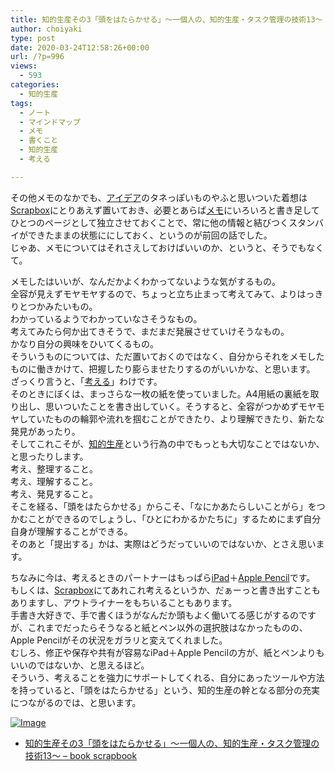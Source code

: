 ```yaml
---
title: 知的生産その3「頭をはたらかせる」〜一個人の、知的生産・タスク管理の技術13〜
author: choiyaki
type: post
date: 2020-03-24T12:58:26+00:00
url: /?p=996
views:
  - 593
categories:
  - 知的生産
tags:
  - ノート
  - マインドマップ
  - メモ
  - 書くこと
  - 知的生産
  - 考える

---
```

その他メモのなかでも、[アイデア][1]のタネっぽいものやふと思いついた着想は[Scrapbox][2]にとりあえず置いておき、必要とあらば[メモ][3]にいろいろと書き足してひとつのページとして独立させておくことで、常に他の情報と結びつくスタンバイができたままの状態ににしておく、というのが前回の話でした。  
じゃあ、メモについてはそれさえしておけばいいのか、というと、そうでもなくて。

メモしたはいいが、なんだかよくわかってないような気がするもの。  
全容が見えずモヤモヤするので、ちょっと立ち止まって考えてみて、よりはっきりとつかみたいもの。  
わかっているようでわかっていなさそうなもの。  
考えてみたら何か出てきそうで、まだまだ発展させていけそうなもの。  
かなり自分の興味をひいてくるもの。  
そういうものについては、ただ置いておくのではなく、自分からそれをメモしたものに働きかけて、把握したり膨らませたりするのがいいかな、と思います。  
ざっくり言うと、「[考える][4]」わけです。  
そのときにぼくは、まっさらな一枚の紙を使っていました。A4用紙の裏紙を取り出し、思いついたことを書き出していく。そうすると、全容がつかめずモヤモヤしていたものの輪郭や流れを掴むことができたり、より理解できたり、新たな発見があったり。  
そしてこれこそが、[知的生産][5]という行為の中でもっとも大切なことではないか、と思ったりします。  
考え、整理すること。  
考え、理解すること。  
考え、発見すること。  
そこを経る、「頭をはたらかせる」からこそ、「なにかあたらしいことがら」をつかむことができるのでしょうし、「ひとにわかるかたちに」するためにまず自分自身が理解することができる。  
そのあと「提出する」かは、実際はどうだっていいのではないか、とさえ思います。

ちなみに今は、考えるときのパートナーはもっぱら[iPad][6]＋[Apple Pencil][7]です。  
もしくは、[Scrapbox][2]にてあれこれ考えるというか、だぁーっと書き出すこともありますし、アウトライナーをもちいることもあります。  
手書き大好きで、手で書くほうがなんだか頭もよく働いてる感じがするのですが、これまでだったらそうなると紙とペン以外の選択肢はなかったものの、Apple Pencilがその状況をガラリと変えてくれました。  
むしろ、修正や保存や共有が容易なiPad＋Apple Pencilの方が、紙とペンよりもいいのではないか、と思えるほど。  
そういう、考えることを強力にサポートしてくれる、自分にあったツールや方法を持っていると、「頭をはたらかせる」という、知的生産の幹となる部分の充実につながるのでは、と思います。

[![Image][8]][9]

  * [知的生産その3「頭をはたらかせる」〜一個人の、知的生産・タスク管理の技術13〜 &#8211; book scrapbook][10]

 [1]: https://scrapbox.io/choiyaki-hondana/%E3%82%A2%E3%82%A4%E3%83%87%E3%82%A2
 [2]: https://scrapbox.io/choiyaki-hondana/Scrapbox
 [3]: https://scrapbox.io/choiyaki-hondana/%E3%83%A1%E3%83%A2
 [4]: https://scrapbox.io/choiyaki-hondana/%E8%80%83%E3%81%88%E3%82%8B
 [5]: https://scrapbox.io/choiyaki-hondana/%E7%9F%A5%E7%9A%84%E7%94%9F%E7%94%A3
 [6]: https://scrapbox.io/choiyaki-hondana/iPad
 [7]: https://scrapbox.io/choiyaki-hondana/Apple_Pencil
 [8]: https://gyazo.com/2f405899d32439d07f35456dce985b59/thumb/1000
 [9]: https://gyazo.com/2f405899d32439d07f35456dce985b59
 [10]: https://scrapbox.io/choiyaki-hondana/%E7%9F%A5%E7%9A%84%E7%94%9F%E7%94%A3%E3%81%9D%E3%81%AE3%E3%80%8C%E9%A0%AD%E3%82%92%E3%81%AF%E3%81%9F%E3%82%89%E3%81%8B%E3%81%9B%E3%82%8B%E3%80%8D%E3%80%9C%E4%B8%80%E5%80%8B%E4%BA%BA%E3%81%AE%E3%80%81%E7%9F%A5%E7%9A%84%E7%94%9F%E7%94%A3%E3%83%BB%E3%82%BF%E3%82%B9%E3%82%AF%E7%AE%A1%E7%90%86%E3%81%AE%E6%8A%80%E8%A1%9313%E3%80%9C